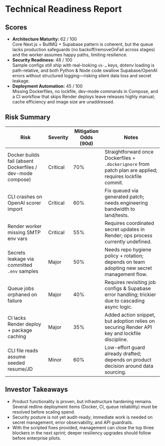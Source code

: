 # Technical Readiness Report

## Scores
- **Architecture Maturity:** 62 / 100  
  Core Next.js + BullMQ + Supabase pattern is coherent, but the queue lacks production safeguards (no backoff/removeOnFail across stages) and the worker assumes happy paths, limiting resilience.
- **Security Readiness:** 48 / 100  
  Sample configs still ship with real-looking `sk-…` keys, dotenv loading is path-relative, and both Python & Node code swallow Supabase/OpenAI errors without structured logging—risking silent data loss and secret leakage.
- **Deployment Automation:** 45 / 100  
  Missing Dockerfiles, no lockfile, dev-mode commands in Compose, and a CI workflow that skips Render deploys leave releases highly manual; cache efficiency and image size are unaddressed.

## Risk Summary

| Risk | Severity | Mitigation Odds (90d) | Notes |
| --- | --- | --- | --- |
| Docker builds fail (absent Dockerfiles / dev-mode compose) | Critical | 70% | Straightforward once Dockerfiles + `.dockerignore` from patch plan are applied; requires lockfile commit. |
| CLI crashes on OpenAI scorer import | Critical | 60% | Fix queued via generated patch; needs engineering bandwidth to land/tests. |
| Render worker missing SMTP env vars | Critical | 55% | Requires coordinated secret updates in Render; ops process currently undefined. |
| Secrets leakage via committed `.env` samples | Major | 50% | Needs repo hygiene policy + rotation; depends on team adopting new secret management flow. |
| Queue jobs orphaned on failure | Major | 40% | Requires revisiting job configs & Supabase error handling; trickier due to cascading async logic. |
| CI lacks Render deploy + package caching | Major | 35% | Added action snippet, but adoption relies on securing Render API key and lockfile discipline. |
| CLI file reads assume seeded resume/JD | Minor | 60% | Low-effort guard already drafted; depends on product decision around data sourcing. |

## Investor Takeaways

- Product functionality is proven, but infrastructure hardening remains. Several redline deployment items (Docker, CI, queue reliability) must be resolved before scaling spend.
- Security posture is not yet audit-ready; immediate work is needed on secret management, error observability, and API guardrails.
- With the scripted fixes provided, management can close the top three blockers in the next sprint; deeper resiliency upgrades should follow before enterprise pilots.
